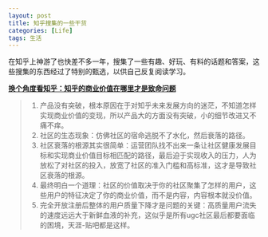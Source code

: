 ```yaml
---
layout: post
title: 知乎搜集的一些干货
categories: [Life]
tags: 生活
---
```


在知乎上神游了也快差不多一年，搜集了一些有趣、好玩、有料的话题和答案，这些搜集的东西经过了特别的甄选，以供自己反复阅读学习。

[**换个角度看知乎：知乎的商业价值在哪里才是致命问题**](http://zhuanlan.zhihu.com/robbin/19732938)
> 1. 产品没有突破，根本原因在于对知乎未来发展方向的迷茫，不知道怎样实现商业价值的变现，所以产品大的方面没有突破，小的细节改进又不痛不痒。
> 2. 社区的生态现象：仿佛社区的宿命逃脱不了水化，然后衰落的路径。
> 3. 社区衰落的根源其实很简单：运营团队找不出来一条让社区健康发展目标和实现商业价值目标相匹配的路径，最后迫于实现收入的压力，人为放松了对社区的投入，放宽了社区的准入门槛和高标准，这才是导致社区衰落的根源。
> 4. 最终明白一个道理：社区的价值取决于你的社区聚集了怎样的用户，这些用户的特征决定了你的商业价值，而不是内容，内容根本就没价值。
> 5. 完全开放注册后整体的用户质量下降才是问题的关键：高质量用户流失的速度远远大于新鲜血液的补充，这似乎是所有ugc社区最后都要面临的困境，天涯-贴吧都是这样。
